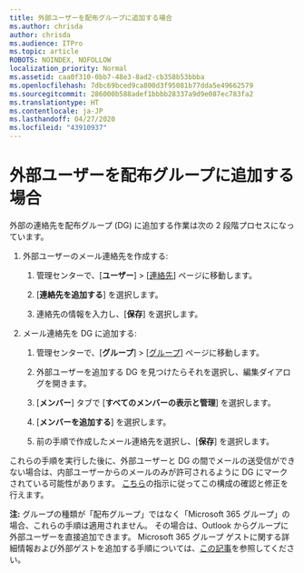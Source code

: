 ```yaml
---
title: 外部ユーザーを配布グループに追加する場合
ms.author: chrisda
author: chrisda
ms.audience: ITPro
ms.topic: article
ROBOTS: NOINDEX, NOFOLLOW
localization_priority: Normal
ms.assetid: caa0f310-0bb7-48e3-8ad2-cb358b53bbba
ms.openlocfilehash: 7dbc69bced9ca800d3f95081b77dda5e49662579
ms.sourcegitcommit: 286000b588adef1bbbb28337a9d9e087ec783fa2
ms.translationtype: HT
ms.contentlocale: ja-JP
ms.lasthandoff: 04/27/2020
ms.locfileid: "43910937"
---
```

# <a name="add-external-users-to-a-distribution-group"></a>外部ユーザーを配布グループに追加する場合

外部の連絡先を配布グループ (DG) に追加する作業は次の 2 段階プロセスになっています。
  
1. 外部ユーザーのメール連絡先を作成する:
    
    1. 管理センターで、[**ユーザー**]  >  [[連絡先](https://admin.microsoft.com/adminportal/home#/Contact)] ページに移動します。 
    
    2. [**連絡先を追加する**] を選択します。
    
    3. 連絡先の情報を入力し、[**保存**] を選択します。
    
2. メール連絡先を DG に追加する:
    
    1. 管理センターで、[**グループ**]  >  [[グループ](https://admin.microsoft.com/adminportal/home#/groups)] ページに移動します。 
    
    2. 外部ユーザーを追加する DG を見つけたらそれを選択し、編集ダイアログを開きます。
    
    3. [**メンバー**] タブで [**すべてのメンバーの表示と管理**] を選択します。  
    
    4. [**メンバーを追加する**] を選択します。
    
    5. 前の手順で作成したメール連絡先を選択し、[**保存**] を選択します。
    
これらの手順を実行した後に、外部ユーザーと DG の間でメールの送受信ができない場合は、内部ユーザーからのメールのみが許可されるように DG にマークされている可能性があります。 [こちら](https://docs.microsoft.com/exchange/mail-flow-best-practices/non-delivery-reports-in-exchange-online/fix-error-code-5-7-133-in-exchange-online)の指示に従ってこの構成の確認と修正を行えます。
  
 **注:** グループの種類が「配布グループ」ではなく「Microsoft 365 グループ」の場合、これらの手順は適用されません。 その場合は、Outlook からグループに外部ユーザーを直接追加できます。 Microsoft 365 グループ ゲストに関する詳細情報および外部ゲストを追加する手順については、[この記事](https://support.office.com/article/Guest-access-in-Office-365-Groups-bfc7a840-868f-4fd6-a390-f347bf51aff6.aspx)を参照してください。
  